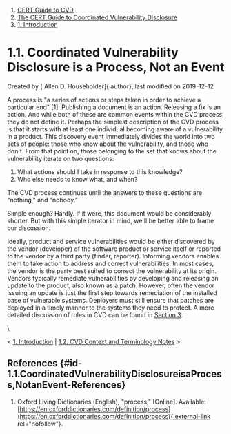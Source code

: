 



1.  [CERT Guide to CVD](index.html)
2.  [The CERT Guide to Coordinated Vulnerability
    Disclosure](The-CERT-Guide-to-Coordinated-Vulnerability-Disclosure_47677443.html)
3.  [1. Introduction](1.-Introduction_47677445.html)


# 1.1. Coordinated Vulnerability Disclosure is a Process, Not an Event 




Created by [ Allen D. Householder]{.author}, last modified on 2019-12-12



A process is \"a series of actions or steps taken in order to achieve a
particular end\" \[1\]. Publishing a document is an action. Releasing a
fix is an action. And while both of these are common events within the
CVD process, they do not define it. Perhaps the simplest description of
the CVD process is that it starts with at least one individual becoming
aware of a vulnerability in a product. This discovery event immediately
divides the world into two sets of people: those who know about the
vulnerability, and those who don\'t. From that point on, those belonging
to the set that knows about the vulnerability iterate on two questions:

1.  What actions should I take in response to this knowledge?
2.  Who else needs to know what, and when?

The CVD process continues until the answers to these questions are
\"nothing,\" and \"nobody.\" 

Simple enough? Hardly. If it were, this document would be considerably
shorter. But with this simple iterator in mind, we\'ll be better able to
frame our discussion.

Ideally, product and service vulnerabilities would be either discovered
by the vendor (developer) of the software product or service itself or
reported to the vendor by a third party (finder, reporter). Informing
vendors enables them to take action to address and correct
vulnerabilities. In most cases, the vendor is the party best suited to
correct the vulnerability at its origin. Vendors typically remediate
vulnerabilities by developing and releasing an update to the product,
also known as a patch. However, often the vendor issuing an update is
just the first step towards remediation of the installed base of
vulnerable systems. Deployers must still ensure that patches are
deployed in a timely manner to the systems they need to protect. A more
detailed discussion of roles in CVD can be found in [Section
3](3.-Roles-in-CVD_47677459.html).

\



\< [1. Introduction](1.-Introduction_47677445.html) \| [1.2. CVD Context
and Terminology
Notes](1.2.-CVD-Context-and-Terminology-Notes_47677447.html) \>



## References {#id-1.1.CoordinatedVulnerabilityDisclosureisaProcess,NotanEvent-References}

1.  Oxford Living Dictionaries (English), \"process,\" \[Online\].
    Available:
    [https://en.oxforddictionaries.com/definition/process](https://en.oxforddictionaries.com/definition/process){.external-link
    rel="nofollow"}.












